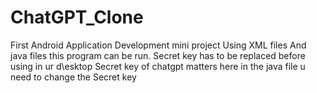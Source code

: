# ChatGPT_Clone
First Android Application Development mini project
Using XML files And java files this program can be run.
Secret key has to be replaced before using in ur d\esktop
Secret key of chatgpt matters
here in the java file u need to change the Secret key
